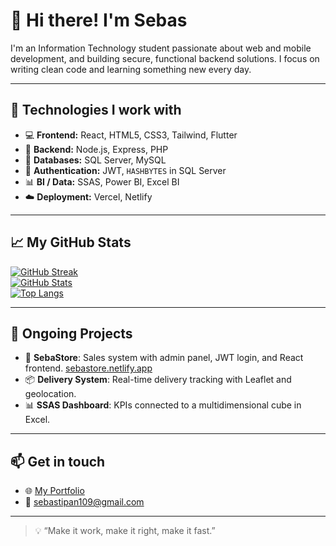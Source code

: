 # 👋 Hi there! I'm Sebas

I'm an Information Technology student passionate about web and mobile development, and building secure, functional backend solutions. I focus on writing clean code and learning something new every day.

---

## 🚀 Technologies I work with

- 💻 **Frontend:** React, HTML5, CSS3, Tailwind, Flutter
- 🔧 **Backend:** Node.js, Express, PHP
- 🧠 **Databases:** SQL Server, MySQL
- 🔐 **Authentication:** JWT, `HASHBYTES` in SQL Server
- 📊 **BI / Data:** SSAS, Power BI, Excel BI
- ☁️ **Deployment:** Vercel, Netlify

---

## 📈 My GitHub Stats

[![GitHub Streak](https://github-readme-streak-stats.herokuapp.com?user=itzsebas121&theme=tokyonight-duo)](https://git.io/streak-stats)  
[![GitHub Stats](https://github-readme-stats.vercel.app/api?username=itzsebas121&show_icons=true&theme=tokyonight)](https://github.com/itzsebas121/github-readme-stats)  
[![Top Langs](https://github-readme-stats.vercel.app/api/top-langs/?username=itzsebas121&layout=pie&theme=tokyonight)](https://github.com/itzsebas121/github-readme-stats)

---

## 📌 Ongoing Projects

- 🛒 **SebaStore**: Sales system with admin panel, JWT login, and React frontend. [sebastore.netlify.app](https://sebastore.netlify.app/)
- 📦 **Delivery System**: Real-time delivery tracking with Leaflet and geolocation.
- 📊 **SSAS Dashboard**: KPIs connected to a multidimensional cube in Excel.

---

## 📫 Get in touch

- 🌐 [My Portfolio](https://itzsebasdev.netlify.app/)
- 📧 sebastipan109@gmail.com

---

> 💡 “Make it work, make it right, make it fast.”
